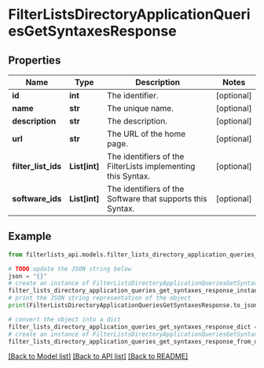 # FilterListsDirectoryApplicationQueriesGetSyntaxesResponse


## Properties

Name | Type | Description | Notes
------------ | ------------- | ------------- | -------------
**id** | **int** | The identifier. | [optional] 
**name** | **str** | The unique name. | [optional] 
**description** | **str** | The description. | [optional] 
**url** | **str** | The URL of the home page. | [optional] 
**filter_list_ids** | **List[int]** | The identifiers of the FilterLists implementing this Syntax. | [optional] 
**software_ids** | **List[int]** | The identifiers of the Software that supports this Syntax. | [optional] 

## Example

```python
from filterlists_api.models.filter_lists_directory_application_queries_get_syntaxes_response import FilterListsDirectoryApplicationQueriesGetSyntaxesResponse

# TODO update the JSON string below
json = "{}"
# create an instance of FilterListsDirectoryApplicationQueriesGetSyntaxesResponse from a JSON string
filter_lists_directory_application_queries_get_syntaxes_response_instance = FilterListsDirectoryApplicationQueriesGetSyntaxesResponse.from_json(json)
# print the JSON string representation of the object
print(FilterListsDirectoryApplicationQueriesGetSyntaxesResponse.to_json())

# convert the object into a dict
filter_lists_directory_application_queries_get_syntaxes_response_dict = filter_lists_directory_application_queries_get_syntaxes_response_instance.to_dict()
# create an instance of FilterListsDirectoryApplicationQueriesGetSyntaxesResponse from a dict
filter_lists_directory_application_queries_get_syntaxes_response_from_dict = FilterListsDirectoryApplicationQueriesGetSyntaxesResponse.from_dict(filter_lists_directory_application_queries_get_syntaxes_response_dict)
```
[[Back to Model list]](../README.md#documentation-for-models) [[Back to API list]](../README.md#documentation-for-api-endpoints) [[Back to README]](../README.md)


